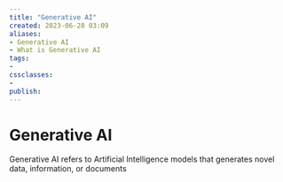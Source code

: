 ```yaml
---
title: "Generative AI"
created: 2023-06-28 03:09
aliases: 
- Generative AI
- What is Generative AI
tags:
- 
cssclasses:
- 
publish:
---
```


<!--
tags:
-->

<!--internal
parent:: [[]]
child:: [[]]
related:: [[]]
-->

<!--external

- []()
-->

# Generative AI

Generative AI refers to Artificial Intelligence models that generates novel data, information, or documents
